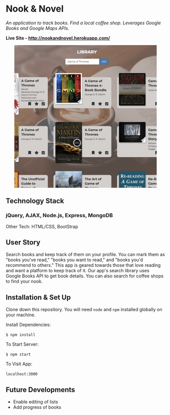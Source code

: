# Nook & Novel
*An application to track books. Find a local coffee shop. Leverages Google Books and Google Maps APIs.*

**Live Site - http://nookandnovel.herokuapp.com/**

<p align="center">
  <img src="https://github.com/jaykmark/nook-and-novel/blob/master/public/images/nook-and-novel.png" alt="Library Database"
	title="Nook & Novel Library" align="center" width="450" />
</p>
  
## Technology Stack
### **jQuery, AJAX, Node.js, Express, MongoDB**

Other Tech: HTML/CSS, BootStrap

## User Story
Search books and keep track of them on your profile. You can mark them as "books you've read," "books you want to read," and "books you'd recommend to others." This app is geared towards those that love reading and want a platform to keep track of it. Our app's search library uses Google Books API to get book details. You can also search for coffee shops to find your nook.

## Installation & Set Up
Clone down this repository. You will need `node` and `npm` installed globally on your machine.  

Install Dependencies:

`$ npm install`  

To Start Server:

`$ npm start`  

To Visit App:

`localhost:3000`

## Future Developments
- Enable editing of lists
- Add progress of books
